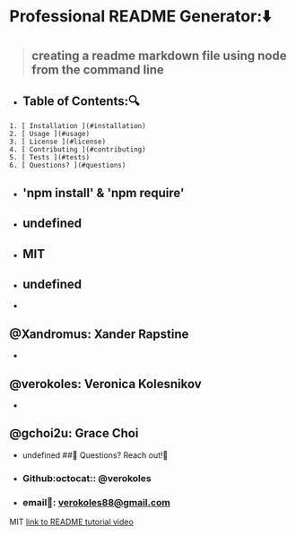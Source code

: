 # Professional README Generator::arrow_down:
  > ## creating a readme markdown file using node from the command line
   - ## Table of Contents::mag:
    1. [ Installation ](#installation)
    2. [ Usage ](#usage)
    3. [ License ](#license)
    4. [ Contributing ](#contributing)
    5. [ Tests ](#tests) 
    6. [ Questions? ](#questions)

  - ## 'npm install' & 'npm require'
  - ## undefined
  - ## MIT
  - ## undefined 
  - 
   @Xandromus: Xander Rapstine
   -
  - 
  @verokoles: Veronica Kolesnikov
  -
  - 
  @gchoi2u: Grace Choi
  -

  - undefined
   ##:raising_hand: Questions? Reach out!:raising_hand:
  - ### Github:octocat:: @verokoles
  - ### email:email:: verokoles88@gmail.com

MIT
[link to README tutorial video]()

